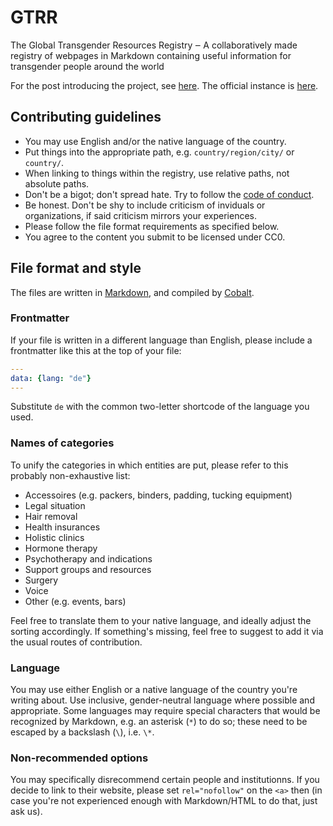 # GTRR

The Global Transgender Resources Registry ‒ A collaboratively made registry of webpages in Markdown containing useful information for transgender people around the world

For the post introducing the project, see [here](https://artemislena.eu/posts/2021/03/gtrr.html). The official instance is [here](https://gtrr.artemislena.eu).

## Contributing guidelines
* You may use English and/or the native language of the country.
* Put things into the appropriate path, e.g. `country/region/city/` or `country/`.
* When linking to things within the registry, use relative paths, not absolute paths.
* Don't be a bigot; don't spread hate. Try to follow the [code of conduct](https://artemislena.eu/coc.html).
* Be honest. Don't be shy to include criticism of inviduals or organizations, if said criticism mirrors your experiences.
* Please follow the file format requirements as specified below.
* You agree to the content you submit to be licensed under CC0.

## File format and style
The files are written in [Markdown](https://commonmark.org), and compiled by [Cobalt](https://cobalt-org.github.io).

### Frontmatter
If your file is written in a different language than English, please include a frontmatter like this at the top of your file:
```yaml
---
data: {lang: "de"}
---
```
Substitute `de` with the common two-letter shortcode of the language you used.

### Names of categories
To unify the categories in which entities are put, please refer to this probably non-exhaustive list:
* Accessoires (e.g. packers, binders, padding, tucking equipment)
* Legal situation
* Hair removal
* Health insurances
* Holistic clinics
* Hormone therapy
* Psychotherapy and indications
* Support groups and resources
* Surgery
* Voice
* Other (e.g. events, bars)

Feel free to translate them to your native language, and ideally adjust the sorting accordingly. If something's missing, feel free to suggest to add it via the usual routes of contribution.

### Language
You may use either English or a native language of the country you're writing about.
Use inclusive, gender-neutral language where possible and appropriate. Some languages may require special characters that would be recognized by Markdown, e.g. an asterisk (`*`) to do so; these need to be escaped by a 
backslash (`\`), i.e. `\*`.

### Non-recommended options
You may specifically disrecommend certain people and institutionns. If you decide to link to their website, please set `rel="nofollow"` on the `<a>` then (in case you're not experienced enough with Markdown/HTML to do that, just ask us).
